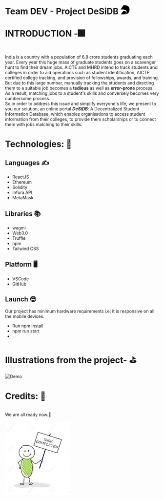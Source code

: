 # Team DEV - Project DeSiDB <img src="Logo.png" width="30px" height="30px">

<h1> INTRODUCTION -🎆 </h1> 
<br>
<p>
India is a country with a population of 6.8 crore students graduating each year. Every year this huge mass of graduate students goes on a scavenger hunt to find their dream jobs. AICTE and MHRD intend to track students and colleges in order to aid operations such as student identification, AICTE certified college tracking, and provision of fellowships, awards, and training. But due to this large number, manually tracking the students and directing them to a suitable job becomes a <b>tedious</b> as well as <b>error-prone</b> process. As a result, matching jobs to a student's skills and conversely becomes very cumbersome process. 
<br>
So in order to address this issue and simplify everyone's life, we present to you our solution, an online portal <b><em>DeSiDB</em></b>: A Decentralized  Student Information Database, which enables organisations to access student information from their colleges, to provide them scholarships or to connect them with jobs matching to their skills.  
<h1>Technologies: 🧠</h1>
<h2>Languages ✍️</h2>
<ul>
<li>ReactJS</li>
<li>Ethereum</li>
<li>Solidity</li>
<li>Infura API</li>
<li>MetaMask</li>
</ul>
<h2>Libraries 📚</h2>
<ul>
<li>wagmi</li>
<li>Web3.0</li>
<li>Truffle</li>
<li>npm</li>
<li>Tailwind CSS</li>
</ul>
<h2>Platform 🖥️</h2>
<ul>
<li>VSCode </li>
<li>GitHub</li>
</ul>
<h2>Launch 😎</h2>
<p> Our project has minimum hardware requirements i.e; it is responsive on all the mobile devices.
<ul>
<li>Run npm install</li>
<li>npm run start</li>
<li>       </li>
</ul>

<h1>Illustrations from the project- ⛳</h1>

![Demo](https://user-images.githubusercontent.com/76563079/175805376-bbef145a-f68d-4c25-94ab-238ba4dad08c.gif)


<h1>Credits: 🙇</h1>

<br>
We are all ready now.💪<br><br>
<img src="welldone.jpg" style="align-items: center">
